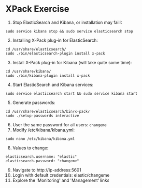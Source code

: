 # XPack Exercise #

1. Stop ElasticSearch and Kibana, or installation may fail!:
```
sudo service kibana stop && sudo service elasticsearch stop
```
2. Installing X-Pack plug-in for ElasticSearch:
```
cd /usr/share/elasticsearch/
sudo ./bin/elasticsearch-plugin install x-pack
```
3. Install X-Pack plug-in for Kibana (will take quite some time):
```
cd /usr/share/kibana/
sudo ./bin/kibana-plugin install x-pack
```
4. Start ElasticSearch and Kibana services:
```
sudo service elasticsearch start && sudo service kibana start
```
5. Generate passwords:
```
cd /usr/share/elasticsearch/bin/x-pack/
sudo ./setup-passwords interactive
```
6. User the same password for all users: ```changeme```
7. Modify /etc/kibana/kibana.yml:
```
sudo nano /etc/kibana/kibana.yml
```
8. Values to change:
```
elasticsearch.username: "elastic"
elasticsearch.password: "changeme"
```
9. Navigate to http://ip-address:5601
10. Login with default credentials: elastic/changeme
11. Explore the 'Monitoring' and 'Management' links